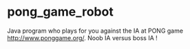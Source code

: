 # pong_game_robot
Java program who plays for you against the IA at PONG game http://www.ponggame.org/. Noob IA versus boss IA !
